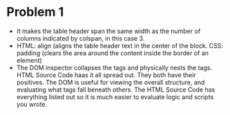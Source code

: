 <h1>Problem 1</h1>

<ul>
<li>It makes the table header span the same width as the number of columns indicated by colspan, in this case 3. </li>
<li>HTML: align (aligns the table header text in the center of the block. CSS: padding (clears the area around the content inside the border of an element)</li>
<li>The DOM inspector collapses the tags and physically nests the tags. HTML Source Code haas it all spread out. They both have their positives. The DOM is useful for viewing the overall structure, and evaluating what tags fall beneath others. The HTML Source Code has everything listed out so it is much easier to evaluate logic and scripts you wrote.</li>
</ul>